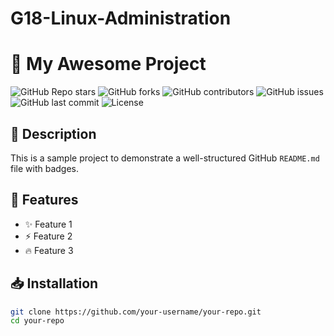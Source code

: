 # G18-Linux-Administration

# 🚀 My Awesome Project

![GitHub Repo stars](https://img.shields.io/github/stars/your-username/your-repo?style=social)
![GitHub forks](https://img.shields.io/github/forks/your-username/your-repo?style=social)
![GitHub contributors](https://img.shields.io/github/contributors/your-username/your-repo)
![GitHub issues](https://img.shields.io/github/issues/your-username/your-repo)
![GitHub last commit](https://img.shields.io/github/last-commit/your-username/your-repo)
![License](https://img.shields.io/github/license/your-username/your-repo)

## 📌 Description

This is a sample project to demonstrate a well-structured GitHub `README.md` file with badges.

## 🚀 Features

- ✨ Feature 1  
- ⚡ Feature 2  
- 🔥 Feature 3  

## 📥 Installation

```bash
git clone https://github.com/your-username/your-repo.git
cd your-repo